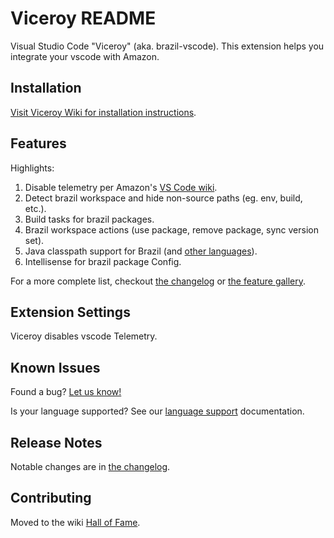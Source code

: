 # Viceroy README

Visual Studio Code "Viceroy" (aka. brazil-vscode). This extension helps you integrate your vscode with Amazon.

## Installation

[Visit Viceroy Wiki for installation instructions](https://w.amazon.com/index.php/VisualStudioCode/Viceroy).

## Features

Highlights:
1. Disable telemetry per Amazon's [VS Code wiki](https://w.amazon.com/bin/view/VisualStudioCode#HFixConfiguration).
1. Detect brazil workspace and hide non-source paths (eg. env, build, etc.).
1. Build tasks for brazil packages.
1. Brazil workspace actions (use package, remove package, sync version set).
1. Java classpath support for Brazil (and [other languages](https://w.amazon.com/bin/view/VisualStudioCode/Viceroy/LanguageSupport)).
1. Intellisense for brazil package Config.

For a more complete list, checkout [the changelog](https://code.amazon.com/packages/Viceroy/blobs/mainline/--/CHANGELOG.md) or [the feature gallery](https://w.amazon.com/bin/view/VisualStudioCode/Viceroy/#HGallery).

## Extension Settings

Viceroy disables vscode Telemetry.

## Known Issues

Found a bug? [Let us know!](https://tiny.amazon.com/12uvxz2du/simamazissucrea)

Is your language supported? See our [language support](https://w.amazon.com/bin/view/VisualStudioCode/Viceroy/LanguageSupport) documentation.

## Release Notes

Notable changes are in [the changelog](https://code.amazon.com/packages/Viceroy/blobs/mainline/--/CHANGELOG.md).

## Contributing

Moved to the wiki [Hall of Fame](https://w.amazon.com/bin/view/VisualStudioCode/Viceroy/HallOfFame/).
